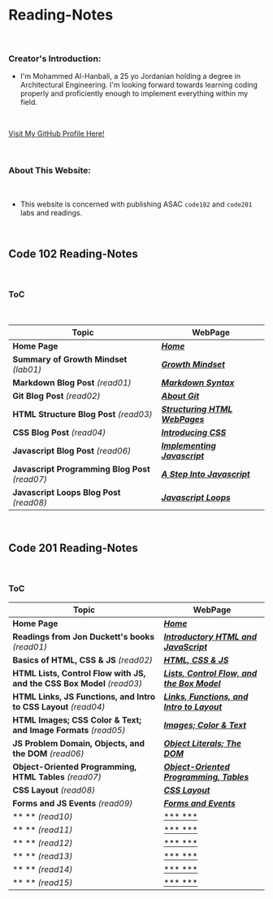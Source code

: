 # Reading-Notes

<br>

### Creator's Introduction:

- I'm Mohammed Al-Hanbali, a 25 yo Jordanian holding a degree in Architectural Engineering.
 I'm looking forward towards learning coding properly and proficiently enough to implement everything within my field.

<br>

[Visit My GitHub Profile Here!](https://github.com/Moha-AlHanbali)

<br>

### About This Website:

<br>

- This website is concerned with publishing ASAC `code102` and `code201` labs and readings.

<br>

## Code 102 Reading-Notes

<br>

### ToC

<br>

**Topic**                                         |   **WebPage**
--------------------------------------------------|--------------------------------------------------
**Home Page**                                     |  [***Home***](README.md)
**Summary of Growth Mindset** *(lab01)*           |  [***Growth Mindset***](lab01.md)
**Markdown Blog Post** *(read01)*                 |  [***Markdown Syntax***](read01.md)
**Git Blog Post** *(read02)*                      |  [***About Git***](read02.md)
**HTML Structure Blog Post** *(read03)*           |  [***Structuring HTML WebPages***](read03.md)
**CSS Blog Post** *(read04)*                      |  [***Introducing CSS***](read04.md)
**Javascript Blog Post** *(read06)*               |  [***Implementing Javascript***](read06.md)
**Javascript Programming Blog Post** *(read07)*   |  [***A Step Into Javascript***](read07.md)
**Javascript Loops Blog Post** *(read08)*         |  [***Javascript Loops***](read08.md)

<br>

## Code 201 Reading-Notes

<br>

### ToC

**Topic**                                                                |   **WebPage**
-------------------------------------------------------------------------|--------------------------------------------------
**Home Page**                                                            |  [***Home***](README.md)
**Readings from Jon Duckett's books** *(read01)*                         |  [***Introductory HTML and JavaScript***](class-01.md)
**Basics of HTML, CSS & JS** *(read02)*                                  |  [***HTML, CSS & JS***](class-02.md)
**HTML Lists, Control Flow with JS, and the CSS Box Model** *(read03)*   |  [***Lists, Control Flow, and the Box Model***](class-03.md)
**HTML Links, JS Functions, and Intro to CSS Layout** *(read04)*         |  [***Links, Functions, and Intro to Layout***](class-04.md)
**HTML Images; CSS Color & Text; and Image Formats** *(read05)*          |  [***Images; Color & Text***](class-05.md)
**JS Problem Domain, Objects, and the DOM** *(read06)*                   |  [***Object Literals; The DOM***](class-06.md)
**Object-Oriented Programming, HTML Tables** *(read07)*                  |  [***Object-Oriented Programming, Tables***](class-07.md)
**CSS Layout** *(read08)*                                                |  [***CSS Layout***](class-08.md)
**Forms and JS Events** *(read09)*                                       |  [***Forms and Events***](class-09.md)
** ** *(read10)*                                                         |  [*** ***](.md)
** ** *(read11)*                                                         |  [*** ***](.md)
** ** *(read12)*                                                         |  [*** ***](.md)
** ** *(read13)*                                                         |  [*** ***](.md)
** ** *(read14)*                                                         |  [*** ***](.md)
** ** *(read15)*                                                         |  [*** ***](.md)
